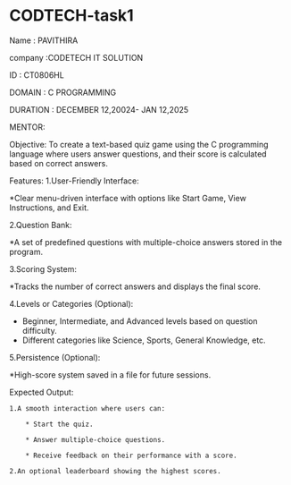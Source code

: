 # CODTECH-task1
Name : PAVITHIRA

company :CODETECH IT SOLUTION

ID : CT0806HL

DOMAIN : C PROGRAMMING

DURATION : DECEMBER 12,20024- JAN 12,2025

MENTOR:

Objective:
To create a text-based quiz game using the C programming language where users answer questions, and their score is calculated based on correct answers.

Features:
1.User-Friendly Interface:

*Clear menu-driven interface with options like Start Game, View Instructions, and Exit.

2.Question Bank:

*A set of predefined questions with multiple-choice answers stored in the program.

3.Scoring System:

*Tracks the number of correct answers and displays the final score.

4.Levels or Categories (Optional):

* Beginner, Intermediate, and Advanced levels based on question difficulty.
* Different categories like Science, Sports, General Knowledge, etc.

5.Persistence (Optional):

*High-score system saved in a file for future sessions.

Expected Output:

    1.A smooth interaction where users can:
    
        * Start the quiz.
        
        * Answer multiple-choice questions.
        
        * Receive feedback on their performance with a score.
        
    2.An optional leaderboard showing the highest scores.
